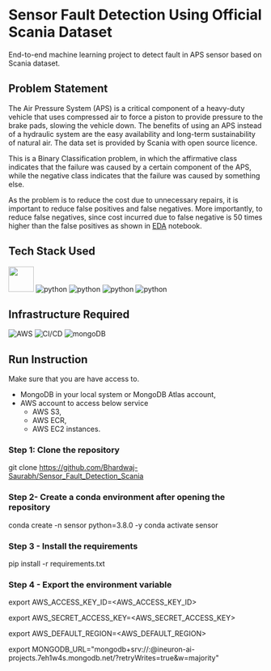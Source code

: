 # Sensor Fault Detection Using Official Scania Dataset
End-to-end machine learning project to detect fault in APS sensor based on Scania dataset. 

## Problem Statement
The Air Pressure System (APS) is a critical component of a heavy-duty vehicle that uses compressed air to force a piston to provide pressure to the brake pads, slowing the vehicle down. The benefits of using an APS instead of a hydraulic system are the easy availability and long-term sustainability of natural air. The data set is provided by Scania with open source licence.

This is a Binary Classification problem, in which the affirmative class indicates that the failure was caused by a certain component of the APS, while the negative class indicates that the failure was caused by something else.

As the problem is to reduce the cost due to unnecessary repairs, it is important to reduce false positives and false negatives. More importantly, to reduce false negatives, since cost incurred due to false negative is 50 times higher than the false positives as shown in [EDA](https://github.com/Bhardwaj-Saurabh/Sensor_Fault_Detection_Scania/blob/master/notebooks/Scania_APS_failure_prediction.ipynb) notebook.

## Tech Stack Used
<img height="50" src="https://user-images.githubusercontent.com/25181517/192108891-d86b6220-e232-423a-bf5f-90903e6887c3.png"> ![python](https://user-images.githubusercontent.com/25181517/183914128-3fc88b4a-4ac1-40e6-9443-9a30182379b7.png) ![python](https://user-images.githubusercontent.com/25181517/192108374-8da61ba1-99ec-41d7-80b8-fb2f7c0a4948.png) ![python](https://user-images.githubusercontent.com/25181517/183423507-c056a6f9-1ba8-4312-a350-19bcbc5a8697.png) ![python](https://user-images.githubusercontent.com/25181517/117207330-263ba280-adf4-11eb-9b97-0ac5b40bc3be.png) 

## Infrastructure Required
![AWS](https://user-images.githubusercontent.com/25181517/183896132-54262f2e-6d98-41e3-8888-e40ab5a17326.png) ![CI/CD](https://user-images.githubusercontent.com/25181517/183868728-b2e11072-00a5-47e2-8a4e-4ebbb2b8c554.png) ![mongoDB](https://user-images.githubusercontent.com/25181517/182884177-d48a8579-2cd0-447a-b9a6-ffc7cb02560e.png) 

## Run Instruction
Make sure that you are have access to.

- MongoDB in your local system or MongoDB Atlas account,
- AWS account to access below service
  - AWS S3, 
  - AWS ECR, 
  - AWS EC2 instances.

### Step 1: Clone the repository

git clone https://github.com/Bhardwaj-Saurabh/Sensor_Fault_Detection_Scania

### Step 2- Create a conda environment after opening the repository

conda create -n sensor python=3.8.0 -y
conda activate sensor

### Step 3 - Install the requirements

pip install -r requirements.txt

### Step 4 - Export the environment variable

export AWS_ACCESS_KEY_ID=<AWS_ACCESS_KEY_ID>

export AWS_SECRET_ACCESS_KEY=<AWS_SECRET_ACCESS_KEY>

export AWS_DEFAULT_REGION=<AWS_DEFAULT_REGION>

export MONGODB_URL="mongodb+srv://<username>:<password>@ineuron-ai-projects.7eh1w4s.mongodb.net/?retryWrites=true&w=majority"
